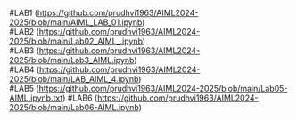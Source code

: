 #LAB1 (https://github.com/prudhvi1963/AIML2024-2025/blob/main/AIML_LAB_01.ipynb)   
#LAB2 (https://github.com/prudhvi1963/AIML2024-2025/blob/main/Lab02_AIML_.ipynb)  
#LAB3 (https://github.com/prudhvi1963/AIML2024-2025/blob/main/Lab3_AIML.ipynb)     
#LAB4 (https://github.com/prudhvi1963/AIML2024-2025/blob/main/LAB_AIML_4.ipynb)   
#LAB5 (https://github.com/prudhvi1963/AIML2024-2025/blob/main/Lab05-AIML.ipynb.txt)
#LAB6 (https://github.com/prudhvi1963/AIML2024-2025/blob/main/Lab06-AIML.ipynb)









